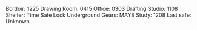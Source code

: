 Bordoir: 1225
Drawing Room: 0415
Office: 0303
Drafting Studio: 1108
Shelter: Time Safe Lock
Underground Gears: MAY8
Study: 1208
Last safe: Unknown
